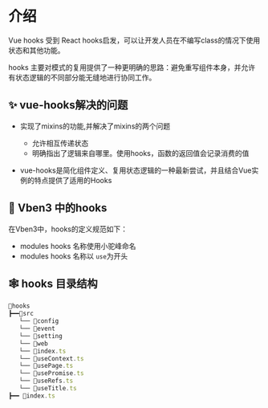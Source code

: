# 介绍

Vue hooks 受到 React hooks启发，可以让开发人员在不编写class的情况下使用状态和其他功能。

hooks 主要对模式的复用提供了一种更明确的思路：避免重写组件本身，并允许有状态逻辑的不同部分能无缝地进行协同工作。


## ✨ vue-hooks解决的问题

- 实现了mixins的功能,并解决了mixins的两个问题
    - 允许相互传递状态
    - 明确指出了逻辑来自哪里。使用hooks，函数的返回值会记录消费的值

- vue-hooks是简化组件定义、复用状态逻辑的一种最新尝试，并且结合Vue实例的特点提供了适用的Hooks

## 💬 Vben3 中的hooks

在Vben3中，hooks的定义规范如下：

- modules hooks 名称使用小驼峰命名
- modules hooks 名称以 `use`为开头

## 🕸️ hooks 目录结构

```js
📁hooks
┣━━📁src
   └── 📁config
   └── 📁event
   └── 📁setting
   └── 📁web
   └── 📄index.ts
   └── 📄useContext.ts
   └── 📄usePage.ts
   └── 📄usePromise.ts
   └── 📄useRefs.ts
   └── 📄useTitle.ts
┣━━ 📄index.ts
```
